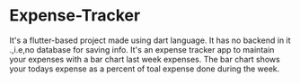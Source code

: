 # Expense-Tracker
It's a flutter-based project made using dart language.
It has no backend in it .,i.e,no database for saving info.
It's an expense tracker app to maintain your expenses with a bar chart last week expenses.
The bar chart shows your todays expense as a percent of toal expense done during the week.
